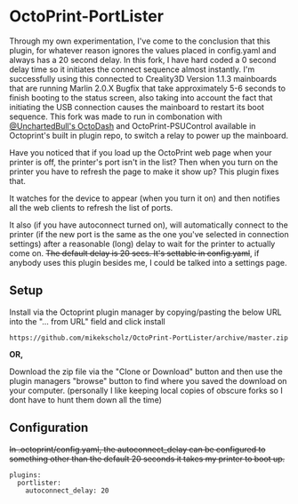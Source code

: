 # OctoPrint-PortLister

Through my own experimentation, I've come to the conclusion that this plugin, for
whatever reason ignores the values placed in config.yaml and always has a 20 second
delay. In this fork, I have hard coded a 0 second delay time so it initiates the connect
sequence almost instantly. I'm successfully using this connected to Creality3D Version 1.1.3
mainboards that are running Marlin 2.0.X Bugfix that take approximately 5-6 seconds to finish 
booting to the status screen, also taking into account the fact that initiating the USB connection
causes the mainboard to restart its boot sequence. This fork was made to run in combonation
with [@UnchartedBull's OctoDash](https://github.com/UnchartedBull/OctoDash) and OctoPrint-PSUControl
available in Octoprint's built in plugin repo, to switch a relay to power up the mainboard.

Have you noticed that if you load up the OctoPrint web page when your printer is
off, the printer's port isn't in the list?  Then when you turn on the printer
you have to refresh the page to make it show up?  This plugin fixes that.

It watches for the device to appear (when you turn it on) and then notifies all
the web clients to refresh the list of ports.

It also (if you have autoconnect turned on), will automatically connect to the
printer (if the new port is the same as the one you've selected in connection
settings) after a reasonable (long) delay to wait for the printer to actually
come on.  ~~The default delay is 20 secs.  It's settable in config.yaml~~, if
anybody uses this plugin besides me, I could be talked into a settings page.

## Setup

Install via the Octoprint plugin manager by copying/pasting the below URL
into the "... from URL" field and click install

    https://github.com/mikekscholz/OctoPrint-PortLister/archive/master.zip

**OR,**

Download the zip file via the "Clone or Download" button and then use the 
plugin managers "browse" button to find where you saved the download on your
computer.
(personally I like keeping local copies of obscure forks so I dont have to hunt them down all the time)


## Configuration

~~In .octoprint/config.yaml, the autoconnect_delay can be configured to
something other than the default 20 seconds it takes my printer to boot up.~~
```
plugins:
  portlister:
    autoconnect_delay: 20
```
